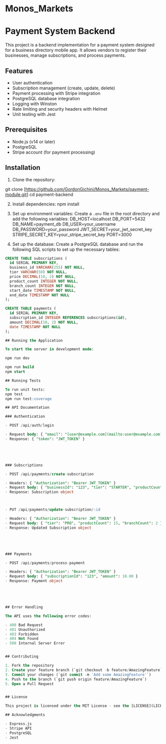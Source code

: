 # Monos_Markets
# Payment System Backend

This project is a backend implementation for a payment system designed for a business directory mobile app. It allows vendors to register their businesses, manage subscriptions, and process payments.

## Features

- User authentication
- Subscription management (create, update, delete)
- Payment processing with Stripe integration
- PostgreSQL database integration
- Logging with Winston
- Rate limiting and security headers with Helmet
- Unit testing with Jest

## Prerequisites

- Node.js (v14 or later)
- PostgreSQL
- Stripe account (for payment processing)

## Installation

1. Clone the repository:

git clone [https://github.com/GordonGichini/Monos_Markets/payment-module.git]
cd payment-backend


2. Install dependencies:
npm install


3. Set up environment variables:
Create a `.env` file in the root directory and add the following variables:
DB_HOST=localhost
DB_PORT=5432
DB_NAME=payment_db
DB_USER=your_username
DB_PASSWORD=your_password
JWT_SECRET=your_jwt_secret_key
STRIPE_SECRET_KEY=your_stripe_secret_key
PORT=3000


4. Set up the database:
Create a PostgreSQL database and run the following SQL scripts to set up the necessary tables:

```sql
CREATE TABLE subscriptions (
  id SERIAL PRIMARY KEY,
  business_id VARCHAR(255) NOT NULL,
  tier VARCHAR(50) NOT NULL,
  price DECIMAL(10, 2) NOT NULL,
  product_count INTEGER NOT NULL,
  branch_count INTEGER NOT NULL,
  start_date TIMESTAMP NOT NULL,
  end_date TIMESTAMP NOT NULL
);

CREATE TABLE payments (
  id SERIAL PRIMARY KEY,
  subscription_id INTEGER REFERENCES subscriptions(id),
  amount DECIMAL(10, 2) NOT NULL,
  date TIMESTAMP NOT NULL
);

## Running the Application

To start the server in development mode:

npm run dev

npm run build
npm start

## Running Tests

To run unit tests:
npm test
npm run test:coverage

## API Documentation

### Authentication

- POST /api/auth/login

- Request body: { "email": "[user@example.com](mailto:user@example.com)", "password": "password123" }
- Response: { "token": "JWT_TOKEN" }





### Subscriptions

- POST /api/payments/create-subscription

- Headers: { "Authorization": "Bearer JWT_TOKEN" }
- Request body: { "businessId": "123", "tier": "STARTER", "productCount": 5, "branchCount": 1 }
- Response: Subscription object



- PUT /api/payments/update-subscription/:id

- Headers: { "Authorization": "Bearer JWT_TOKEN" }
- Request body: { "tier": "PRO", "productCount": 15, "branchCount": 2 }
- Response: Updated Subscription object





### Payments

- POST /api/payments/process-payment

- Headers: { "Authorization": "Bearer JWT_TOKEN" }
- Request body: { "subscriptionId": "123", "amount": 10.00 }
- Response: Payment object





## Error Handling

The API uses the following error codes:

- 400 Bad Request
- 401 Unauthorized
- 403 Forbidden
- 404 Not Found
- 500 Internal Server Error


## Contributing

1. Fork the repository
2. Create your feature branch (`git checkout -b feature/AmazingFeature`)
3. Commit your changes (`git commit -m 'Add some AmazingFeature'`)
4. Push to the branch (`git push origin feature/AmazingFeature`)
5. Open a Pull Request


## License

This project is licensed under the MIT License - see the [LICENSE](LICENSE) file for details.

## Acknowledgments

- Express.js
- Stripe API
- PostgreSQL
- Jest